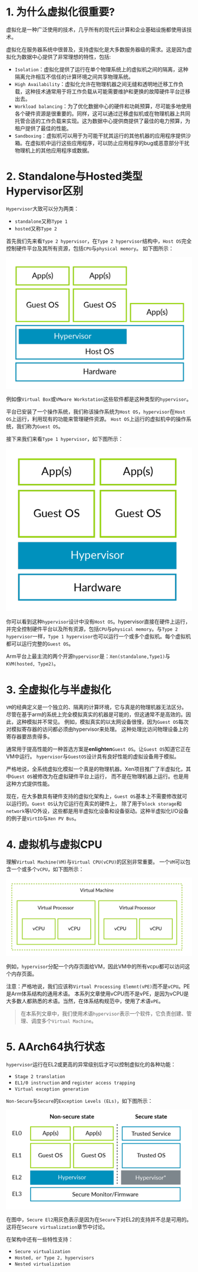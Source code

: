 # 1. 为什么虚拟化很重要?

虚拟化是一种广泛使用的技术，几乎所有的现代云计算和企业基础设施都使用该技术。

虚拟化在服务器系统中很普及，支持虚拟化是大多数服务器级的需求。这是因为虚拟化为数据中心提供了非常理想的特性，包括:
- `Isolation`：虚拟化提供了运行在单个物理系统上的虚拟机之间的隔离，这种隔离允许相互不信任的计算环境之间共享物理系统。
- `High Availability`：虚拟化允许在物理机器之间无缝和透明地迁移工作负载，这种技术通常用于将工作负载从可能需要维护和更换的故障硬件平台迁移出去。
- `Workload balancing`：为了优化数据中心的硬件和功耗预算，尽可能多地使用各个硬件资源是很重要的。同样，这可以通过迁移虚拟机或在物理机器上共同托管合适的工作负载来实现。这为数据中心提供商提供了最佳的电力预算，为租户提供了最佳的性能。
- `Sandboxing`：虚拟机可以用于为可能干扰其运行的其他机器的应用程序提供沙箱。在虚拟机中运行这些应用程序，可以防止应用程序的bug或恶意部分干扰物理机上的其他应用程序或数据。

# 2. Standalone与Hosted类型Hypervisor区别

`Hypervisor`大致可以分为两类：
- `standalone`又称`Type 1`
- `hosted`又称`Type 2`

首先我们先来看`Type 2 hypervisor`，在`Type 2 hypervisor`结构中，`Host OS`完全控制硬件平台及其所有资源，包括`CPU`与`physical memory`。
如下图所示：

![image](./Images/Type2.png)

例如像`Virtual Box`或`VMware Workstation`这些软件都是这种类型的`hypervisor`。

平台已安装了一个操作系统，我们称该操作系统为`Host OS`，`hypervisor`在`Host OS`上运行，利用现有的功能来管理硬件资源。
`Host OS`上运行的虚拟机中的操作系统，我们称为`Guest OS`。

接下来我们来看`Type 1 hypervisor`，如下图所示：

![image](./Images/Type1.png)

你可以看到这种`hypervisor`设计中没有`Host OS`。hypervisor直接在硬件上运行，并完全控制硬件平台以及所有资源，包括`CPU`与`physical memory`。与`Type 2 hypervisor`一样，`Type 1 hypervisor`也可以运行一个或多个虚拟机。每个虚拟机都可以运行完整的`Guest OS`。

Arm平台上最主流的两个开源`hypervisor`是：`Xen(standalone,Type1)`与`KVM(hosted, Type2)`。

# 3. 全虚拟化与半虚拟化

`VM`的经典定义是一个独立的、隔离的计算环境，它与真是的物理机器无法区分。
尽管在基于arm的系统上完全模拟真实的机器是可能的，但这通常不是高效的。因此，这种模拟并不常见。
例如，模拟真实的以太网设备很慢，因为`Guest OS`每次对模拟寄存器的访问都必须由hypervisor来处理。
这种处理比访问物理设备上的寄存器要昂贵得多。

通常用于提高性能的一种首选方案是**enlighten**`Guest OS`。让`Guest OS`知道它正在VM中运行。 `hypervisor`与`GuestOS`设计具有良好性能的虚拟设备用于模拟。

严格地说，全系统虚拟化模拟一个真是的物理机器。Xen项目推广了半虚拟化，其中`Guest OS`被修改为在虚拟硬件平台上运行，
而不是在物理机器上运行。也是用这种方式提供性能。

现在，在大多数具有硬件支持的虚拟化架构上，`Guest OS`基本上不需要修改就可以运行的。`Guest OS`认为它运行在真实的硬件上，
除了用于`block storage`和`network`等I/O外设，这些都是用半虚拟化设备和设备驱动。这种半虚拟化I/O设备的例子是`VirtIO`与`Xen PV Bus`。

# 4. 虚拟机与虚拟CPU

理解`Virtual Machine(VM)`与`Virtual CPU(vCPU)`的区别非常重要。
一个`VM`可以包含一个或多个`vCPU`，如下图所示：

![image](./Images/VM.png)

例如，`hypervisor`分配一个内存页面给VM，因此VM中的所有vcpu都可以访问这个内存页面。

注意：严格地说，我们应该称`Virtual Processing Elemnt(vPE)`而不是`vCPU`。PE是Arm体系结构的通用术语。
本系列文章使用vCPU而不是vPE，是因为vCPU是大多数人都熟悉的术语。当然，在体系结构规范中，使用了术语`vPE`。

> 在本系列文章中，我们使用术语`hypervisor`表示一个软件，它负责创建、管理、调度多个`Virtual Machine`。

# 5. AArch64执行状态

`hypervisor`运行在EL2或更高的异常级别后才可以控制虚拟化的各种功能：
- `Stage 2 translation` 
- `EL1/0 instruction` and `register access trapping`
- `Virtual exception generation`

`Non-Secure`与`Secure`的`Exception Levels (ELs)`，如下图所示：

![image](./Images/ELs.png)

在图中，`Secure El2`用灰色表示是因为在`Secure`下对EL2的支持并不总是可用的。
这将在`Secure virtualization`章节中讨论。

在架构中还有一些特性支持：
- `Secure virtualization`
- `Hosted, or Type 2, hypervisors`
- `Nested virtualization`
